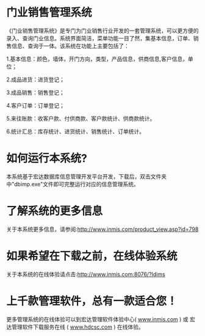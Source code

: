 # 门业销售管理系统

《门业销售管理系统》是专门为门业销售行业开发的一套管理系统，可以更方便的录入、查询门业信息。系统界面简洁，菜单功能一目了然，集基本信息，订单、销售信息、查询于一体。该系统在功能上主要包括了：

1.基本信息：颜色，墙体，开门方向，类型，产品信息，供商信息,客户信息，单位；

2.成品进货：进货登记；

3.成品销售：销售登记；

4.客户订单：订单登记；

5.来往账款：收客户款、付供商款、客户款统计、供商款统计。

6.统计汇总：库存统计、进货统计、销售统计、订单统计。

# 如何运行本系统?

本系统基于宏达数据库信息管理开发平台开发，下载后，双击文件夹中"dbimp.exe"文件即可完整运行对应的信息管理系统。

# 了解系统的更多信息

关于本系统更多信息，请参阅:http://www.inmis.com/product_view.asp?id=798

# 如果希望在下载之前，在线体验系统

关于本系统的在线体验请点击:http://www.inmis.com:8076/?Idims

# 上千款管理软件，总有一款适合您！

更多管理系统的在线体验可以到宏达管理软件体验中心( www.inmis.com ) 或 宏达管理软件下载服务在线 ( www.hdcsc.com ) 在线体验。

